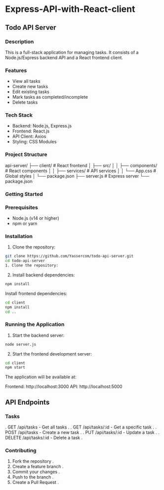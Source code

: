 # Express-API-with-React-client
## Todo API Server

### Description
This is a full-stack application for managing tasks. It consists of a Node.js/Express backend API and a React frontend client.

### Features
- View all tasks
- Create new tasks
- Edit existing tasks
- Mark tasks as completed/incomplete
- Delete tasks

### Tech Stack
- Backend: Node.js, Express.js
- Frontend: React.js
- API Client: Axios
- Styling: CSS Modules

### Project Structure
api-server/ 
├── client/ # React frontend 
│ ├── src/ │ 
│ ├── components/ # React components 
│ │ ├── services/ # API services 
│ │ └── App.css # Global styles 
│ └── package.json 
├── server.js # Express server 
└── package.json

### Getting Started

### Prerequisites
- Node.js (v14 or higher)
- npm or yarn

### Installation

1. Clone the repository:
```bash
git clone https://github.com/Yassercom/todo-api-server.git
cd todo-api-server
1. Clone the repository:
```
2. Install backend dependencies:
 ```bash
npm install
```

Install frontend dependencies:
 ```bash
cd client
npm install
cd ..
```

### Running the Application

1. Start the backend server:
 ```bash
node server.js
```

2. Start the frontend development server:
 ```bash
cd client
npm start
```

The application will be available at:

Frontend: http://localhost:3000
API: http://localhost:5000

## API Endpoints
### Tasks
. GET /api/tasks - Get all tasks .
. GET /api/tasks/:id - Get a specific task .
. POST /api/tasks - Create a new task .
. PUT /api/tasks/:id - Update a task .
. DELETE /api/tasks/:id - Delete a task .

### Contributing
1. Fork the repository .
2. Create a feature branch .
3. Commit your changes .
4. Push to the branch .
5. Create a Pull Request .


